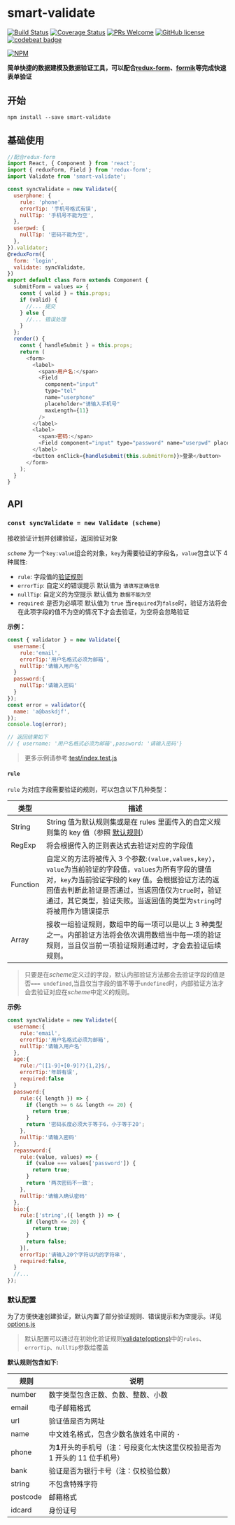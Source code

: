 # smart-validate

[![Build Status](https://travis-ci.org/lulei90/smart-validate.svg?branch=master)](https://travis-ci.org/lulei90/smart-validate)
[![Coverage Status](https://coveralls.io/repos/github/lulei90/smart-validate/badge.svg?branch=master)](https://coveralls.io/github/lulei90/smart-validate?branch=master)
[![PRs Welcome](https://img.shields.io/badge/PRs-welcome-brightgreen.svg)](https://github.com/lulei90/smart-validate/pulls)
[![GitHub license](https://img.shields.io/badge/license-MIT-blue.svg)](https://github.com/lulei90/smart-validate/blob/master/LICENSE)
[![codebeat badge](https://codebeat.co/badges/16727cff-eabe-4eed-91e4-2bb8c1832a3b)](https://codebeat.co/projects/github-com-lulei90-smart-validate-master)

[![NPM](https://nodei.co/npm/smart-validate.png)](https://nodei.co/npm/smart-validate/)

**简单快捷的数据建模及数据验证工具，可以配合[redux-form](https://github.com/erikras/redux-form)、[formik](https://github.com/jaredpalmer/formik)等完成快速表单验证**

## 开始

```
npm install --save smart-validate
```

## 基础使用

```js
//配合redux-form
import React, { Component } from 'react';
import { reduxForm, Field } from 'redux-form';
import Validate from 'smart-validate';

const syncValidate = new Validate({
  userphone: {
    rule: 'phone',
    errorTip: '手机号格式有误',
    nullTip: '手机号不能为空',
  },
  userpwd: {
    nullTip: '密码不能为空',
  },
}).validator;
@reduxForm({
  form: 'login',
  validate: syncValidate,
})
export default class Form extends Component {
  submitForm = values => {
    const { valid } = this.props;
    if (valid) {
      //... 提交
    } else {
      //... 错误处理
    }
  };
  render() {
    const { handleSubmit } = this.props;
    return (
      <form>
        <label>
          <span>用户名:</span>
          <Field
            component="input"
            type="tel"
            name="userphone"
            placeholder="请输入手机号"
            maxLength={11}
          />
        </label>
        <label>
          <span>密码:</span>
          <Field component="input" type="password" name="userpwd" placeholder="请输入密码" />
        </label>
        <button onClick={handleSubmit(this.submitForm)}>登录</button>
      </form>
    );
  }
}
```

## API

### `const syncValidate = new Validate (scheme)`

接收验证计划并创建验证，返回验证对象

_`scheme`_ <a name="scheme"></a> 为一个`key:value`组合的对象，`key`为需要验证的字段名，`value`包含以下 4 种属性:

- `rule`: 字段值的[验证规则](#rule)
- `errorTip`: 自定义的错误提示 默认值为 `请填写正确信息`
- `nullTip`: 自定义的为空提示 默认值为 `数据不能为空`
- `required`: 是否为必填项 默认值为 `true` 当`required`为`false`时，验证方法将会在此项字段的值不为空的情况下才会去验证，为空将会忽略验证

**示例：**

```js
const { validator } = new Validate({
  username:{
    rule:'email',
    errorTip:'用户名格式必须为邮箱',
    nullTip:'请输入用户名'
  }
  password:{
    nullTip:'请输入密码'
  }
});
const error = validator({
  name: 'a@baskdjf',
});
console.log(error);

// 返回结果如下
// { username: '用户名格式必须为邮箱',password: '请输入密码'}
```

> 更多示例请参考:[test/index.test.js](https://github.com/lulei90/smart-validate/blob/master/test/index.test.js)

#### `rule` <a name="rule"></a>

`rule` 为对应字段需要验证的规则，可以包含以下几种类型：

| 类型     | 描述                                                                                                                                                                                                                                                                                  |
| -------- | ------------------------------------------------------------------------------------------------------------------------------------------------------------------------------------------------------------------------------------------------------------------------------------- |
| String   | String 值为默认规则集或是在 rules 里面传入的自定义规则集的 key 值（参照 [默认规则](#rules)）                                                                                                                                                                                          |
| RegExp   | 将会根据传入的正则表达式去验证对应的字段值                                                                                                                                                                                                                                            |
| Function | 自定义的方法将被传入 3 个参数:`(value,values,key)`，`value`为当前验证的字段值，`values`为所有字段的键值对，`key`为当前验证字段的 key 值。会根据验证方法的返回值去判断此验证是否通过，当返回值仅为`true`时，验证通过，其它类型，验证失败。当返回值的类型为`string`时将被用作为错误提示 |
| Array    | 接收一组验证规则，数组中的每一项可以是以上 3 种类型之一。内部验证方法将会依次调用数组当中每一项的验证规则，当且仅当前一项验证规则通过时，才会去验证后续规则。                                                                                                                         |

> 只要是在*scheme*定义过的字段，默认内部验证方法都会去验证字段的值是否`=== undefined`,当且仅当字段的值不等于`undefined`时，内部验证方法才会去验证对应在*scheme*中定义的规则。

**示例:**

```js
const syncValidate = new Validate({
  username:{
    rule:'email',
    errorTip:'用户名格式必须为邮箱',
    nullTip:'请输入用户名'
  },
  age:{
    rule:/^([1-9]+[0-9]?){1,2}$/,
    errorTip:'年龄有误',
    required:false
  }
  password:{
    rule:({ length }) => {
      if (length >= 6 && length <= 20) {
        return true;
      }
      return '密码长度必须大于等于6，小于等于20';
    },
    nullTip:'请输入密码'
  },
  repassword:{
    rule:(value, values) => {
      if (value === values['password']) {
        return true;
      }
      return '两次密码不一致';
    },
    nullTip:'请输入确认密码'
  },
  bio:{
    rule:['string',({ length }) => {
      if (length <= 20) {
        return true;
      }
      return false;
    }],
    errorTip:'请输入20个字符以内的字符串',
    required:false,
  }
  //...
});
```

### 默认配置

为了方便快速创建验证，默认内置了部分验证规则、错误提示和为空提示。详见[options.js](https://github.com/lulei90/smart-validate/blob/master/src/options.js)

> 默认配置可以通过在初始化验证规则[validate(options)](#options)中的`rules`、`errorTip`、`nullTip`参数给覆盖

**<a name="rules"></a>默认规则包含如下:**

| 规则     | 说明                                                                         |
| -------- | ---------------------------------------------------------------------------- |
| number   | 数字类型包含正数、负数、整数、小数                                           |
| email    | 电子邮箱格式                                                                 |
| url      | 验证值是否为网址                                                             |
| name     | 中文姓名格式，包含少数名族姓名中间的 **`·`**                                 |
| phone    | 为**1**开头的手机号（注：号段变化太快这里仅校验是否为 1 开头的 11 位手机号） |
| bank     | 验证是否为银行卡号（注：仅校验位数）                                         |
| string   | 不包含特殊字符                                                               |
| postcode | 邮箱格式                                                                     |
| idcard   | 身份证号                                                                     |

